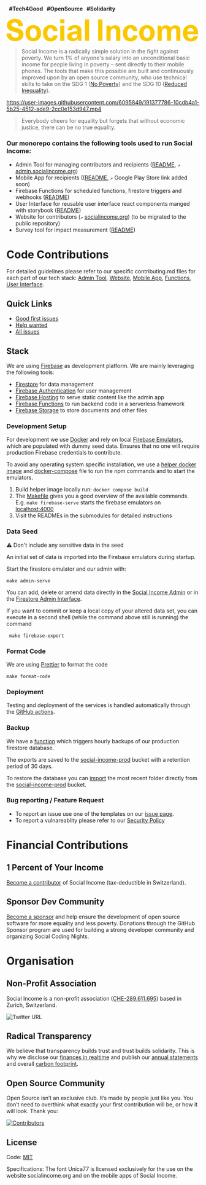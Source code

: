 #### &nbsp;&nbsp;#Tech4Good &nbsp;&nbsp;#OpenSource &nbsp;&nbsp;#Solidarity

![Social Income Logo](https://github.com/socialincome-san/public/blob/main/shared/assets/logos/logo_color@500px.png?raw=true)

> Social Income is a radically simple solution in the fight against
> poverty. We turn 1% of anyone's salary into an unconditional basic
> income for people living in poverty – sent directly to their mobile
> phones. The tools that make this possible are built and continuously
> improved upon by an open source community, who use technical skills to
> take on the SDG 1 ([No Poverty](https://sdgs.un.org/goals/goal1)) and
> the SDG 10 ([Reduced Inequality](https://sdgs.un.org/goals/goal10)).

https://user-images.githubusercontent.com/6095849/191377786-10cdb4a1-5b25-4512-ade9-2cc0e153d947.mp4

> Everybody cheers for equality but forgets that without economic
> justice, there can be no true equality.

### Our monorepo contains the following tools used to run Social Income:

- Admin Tool for managing contributors and recipients
  ([README](admin/README.md), `↗`
  [admin.socialincome.org](https://admin.socialincome.org))
- Mobile App for recipients (([README](recipients_app/README.md), `↗`
  Google Play Store link added soon)
- Firebase Functions for scheduled functions, firestore triggers and
  webhooks ([README](functions/README.md))
- User Interface for reusable user interface react components manged
  with storybook ([README](ui/README.md))
- Website for contributors (`↗`
  [socialincome.org](https://socialincome.org)) (to be migrated to the
  public repository)
- Survey tool for impact measurement ([README](survey/README.md))

# Code Contributions

For detailed guidelines please refer to our specific contributing.md files for each part of our tech stack: [Admin Tool](../main/admin/CONTRIBUTING.md), [Website](../main/website/CONTRIBUTING.md), [Mobile App](../main/recipient_app/CONTRIBUTING.md), [Functions](../main/functions/CONTRIBUTING.md), [User Interface](../main/ui/CONTRIBUTING.md). 


## Quick Links

- [Good first issues](https://github.com/socialincome-san/public/contribute)
- [Help wanted](https://github.com/socialincome-san/public/issues?q=is%3Aopen+is%3Aissue+label%3A%22good+first+issue%22)
- [All issues](https://github.com/socialincome-san/public/issues?q=is%3Aopen+is%3Aissue)


## Stack

We are using [Firebase](https://firebase.google.com) as development
platform. We are mainly leveraging the following tools:

- [Firestore](https://firebase.google.com/docs/firestore) for data
  management
- [Firebase Authentication](https://firebase.google.com/docs/auth) for
  user management
- [Firebase Hosting](https://firebase.google.com/docs/hosting) to serve
  static content like the admin app
- [Firebase Functions](https://firebase.google.com/docs/functions) to
  run backend code in a serverless framework
- [Firebase Storage](https://firebase.google.com/docs/storage) to
  store documents and other files

### Development Setup

For development we use [Docker](https://www.docker.com) and rely on
local
[Firebase Emulators](https://firebase.google.com/docs/emulator-suite),
which are populated with dummy seed data. Ensures that no one will
require production Firebase credentials to contribute.

To avoid any operating system specific installation, we use a
[helper docker image](Dockerfile) and
[docker-compose](docker-compose.yaml) file to run the npm commands and
to start the emulators.

1. Build helper image locally run: `docker compose build`
2. The [Makefile](Makefile) gives you a good overview of the available
   commands. E.g. `make firebase-serve` starts the firebase emulators on
   [localhost:4000](localhost:4000)
3. Visit the READMEs in the submodules for detailed instructions

### Data Seed

⚠️ Don't include any sensitive data in the seed

An initial set of data is imported into the Firebase emulators during
startup.

Start the firestore emulator and our admin with:

```
make admin-serve
```

You can add, delete or amend data directly in the
[Social Income Admin](http://localhost:3000) or in the
[Firestore Admin Interface](http://localhost:4000/firestore/data).

If you want to commit or keep a local copy of your altered data set, you
can execute in a second shell (while the command above still is running)
the command

```
 make firebase-export
```

### Format Code

We are using [Prettier](https://prettier.io) to format the code

```shell
make format-code
```

### Deployment

Testing and deployment of the services is handled automatically through
the [GitHub actions](.github/workflows).

### Backup

We have a
[function](https://console.cloud.google.com/logs/query;query=resource.type%3D%22cloud_function%22%20resource.labels.function_name%3D%22siWebFirestoreExport%22%20resource.labels.region%3D%22us-central1%22?project=social-income-prod&authuser=1&hl=en)
which triggers hourly backups of our production firestore database.

The exports are saved to the
[social-income-prod](https://console.cloud.google.com/storage/browser/social-income-prod;tab=objects?forceOnBucketsSortingFiltering=false&authuser=1&project=social-income-prod&prefix=&forceOnObjectsSortingFiltering=true)
bucket with a retention period of 30 days.

To restore the database you can
[import](https://console.cloud.google.com/firestore/import-export?authuser=1&project=social-income-prod)
the most recent folder directly from the
[social-income-prod](https://console.cloud.google.com/storage/browser/social-income-prod;tab=objects?forceOnBucketsSortingFiltering=false&authuser=1&project=social-income-prod&prefix=&forceOnObjectsSortingFiltering=true)
bucket.

### Bug reporting / Feature Request

- To report an issue use one of the templates on our
[issue page](https://github.com/socialincome-san/public/issues/new/choose).
- To report a vulnareablity please refer to our [Security Policy](https://github.com/socialincome-san/public/blob/main/SECURITY.md)

# Financial Contributions

## 1 Percent of Your Income

[Become a contributor](https://socialincome.org/get-involved) of Social
Income (tax-deductible in Switzerland).

## Sponsor Dev Community

[Become a sponsor](https://github.com/sponsors/socialincome-san) and
help ensure the development of open source software for more equality
and less poverty. Donations through the GitHub Sponsor program are used
for building a strong developer community and organizing Social Coding
Nights.

# Organisation

## Non-Profit Association

Social Income is a non-profit association
([CHE-289.611.695](https://www.uid.admin.ch/Detail.aspx?uid_id=CHE-289.611.695))
based in Zurich, Switzerland.

![Twitter URL](https://img.shields.io/twitter/url?label=Follow%20%40so_income&style=social&url=https%3A%2F%2Ftwitter.com%2Fso_income)

## Radical Transparency

We believe that transparency builds trust and trust builds solidarity.
This is why we disclose our
[finances in realtime](https://socialincome.org/finances) and publish
our [annual statements](https://socialincome.org/reporting) and overall
[carbon footprint](https://socialincome.org/sustainability).

## Open Source Community

Open Source isn’t an exclusive club. It’s made by people
just like you. You don’t need to overthink what exactly your first
contribution will be, or how it will look. Thank you:

[![Contributors](https://contrib.rocks/image?repo=socialincome-san/public&columns=10)](https://github.com/socialincome-san/public/graphs/contributors)

## License

Code: [MIT](LICENSE)

Specifications: The font Unica77 is licensed exclusively for the use on
the website socialincome.org and on the mobile apps of Social Income.
